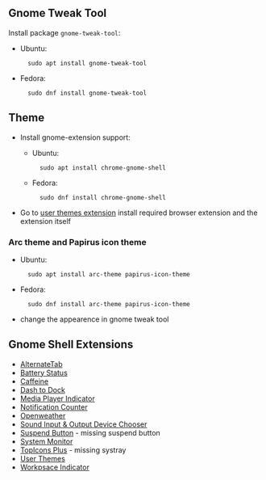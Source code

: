 ## Gnome Tweak Tool

Install package `gnome-tweak-tool`:
- Ubuntu:

		sudo apt install gnome-tweak-tool

- Fedora:

		sudo dnf install gnome-tweak-tool

## Theme

- Install gnome-extension support:
	- Ubuntu:

			sudo apt install chrome-gnome-shell

	- Fedora:

			sudo dnf install chrome-gnome-shell

- Go to [user themes extension](https://extensions.gnome.org/extension/19/user-themes/) install required browser extension and the extension itself

### Arc theme and Papirus icon theme

- Ubuntu:

		sudo apt install arc-theme papirus-icon-theme

- Fedora:

		sudo dnf install arc-theme papirus-icon-theme

- change the appearence in gnome tweak tool

## Gnome Shell Extensions

- [AlternateTab](https://extensions.gnome.org/extension/15/alternatetab/)
- [Battery Status](https://extensions.gnome.org/extension/817/battery-status/)
- [Caffeine](https://extensions.gnome.org/extension/517/caffeine/)
- [Dash to Dock](https://extensions.gnome.org/extension/307/dash-to-dock/)
- [Media Player Indicator](https://extensions.gnome.org/extension/55/media-player-indicator/)
- [Notification Counter](https://extensions.gnome.org/extension/1386/notification-counter/)
- [Openweather](https://extensions.gnome.org/extension/750/openweather/)
- [Sound Input & Output Device Chooser](https://extensions.gnome.org/extension/906/sound-output-device-chooser/)
- [Suspend Button](https://extensions.gnome.org/extension/826/suspend-button/) - missing suspend button
- [System Monitor](https://extensions.gnome.org/extension/120/system-monitor/)
- [TopIcons Plus](https://extensions.gnome.org/extension/1031/topicons/) - missing systray
- [User Themes](https://extensions.gnome.org/extension/19/user-themes/)
- [Workpsace Indicator](https://extensions.gnome.org/extension/21/workspace-indicator/)
